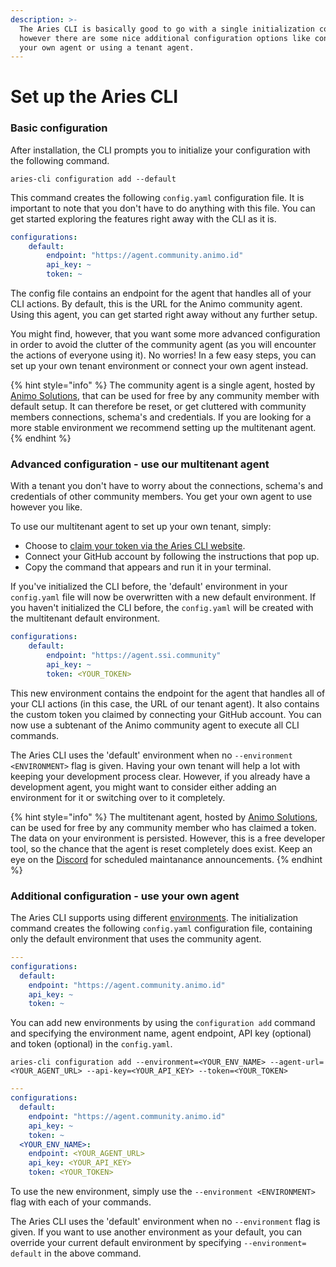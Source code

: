 ```yaml
---
description: >-
  The Aries CLI is basically good to go with a single initialization command,
  however there are some nice additional configuration options like connecting
  your own agent or using a tenant agent.
---
```


# Set up the Aries CLI

### Basic configuration

After installation, the CLI prompts you to initialize your configuration with the following command.

```
aries-cli configuration add --default
```

This command creates the following `config.yaml` configuration file. It is important to note that you don't have to do anything with this file. You can get started exploring the features right away with the CLI as it is.

```yaml
configurations: 
    default: 
        endpoint: "https://agent.community.animo.id" 
        api_key: ~ 
        token: ~ 
```

The config file contains an endpoint for the agent that handles all of your CLI actions. By default, this is the URL for the Animo community agent. Using this agent, you can get started right away without any further setup.

You might find, however, that you want some more advanced configuration in order to avoid the clutter of the community agent (as you will encounter the actions of everyone using it). No worries! In a few easy steps, you can set up your own tenant environment or connect your own agent instead.

{% hint style="info" %}
The community agent is a single agent, hosted by [Animo Solutions](https://animo.id), that can be used for free by any community member with default setup. It can therefore be reset, or get cluttered with community members connections, schema's and credentials. If you are looking for a more stable environment we recommend setting up the multitenant agent.&#x20;
{% endhint %}

### Advanced configuration - use our multitenant agent

With a tenant you don't have to worry about the connections, schema's and credentials of other community members. You get your own agent to use however you like.

To use our multitenant agent to set up your own tenant, simply:

* Choose to [claim your token via the Aries CLI website](https://aries-cli.animo.id).
* Connect your GitHub account by following the instructions that pop up.
* Copy the command that appears and run it in your terminal.

If you've initialized the CLI before, the 'default' environment in your `config.yaml` file will now be overwritten with a new default environment. If you haven't initialized the CLI before, the `config.yaml` will be created with the multitenant default environment.

```yaml
configurations: 
    default: 
        endpoint: "https://agent.ssi.community" 
        api_key: ~ 
        token: <YOUR_TOKEN>
```

This new environment contains the endpoint for the agent that handles all of your CLI actions (in this case, the URL of our tenant agent). It also contains the custom token you claimed by connecting your GitHub account. You can now use a subtenant of the Animo community agent to execute all CLI commands.

The Aries CLI uses the 'default' environment when no `--environment <ENVIRONMENT>` flag is given. Having your own tenant will help a lot with keeping your development process clear. However, if you already have a development agent, you might want to consider either adding an environment for it or switching over to it completely.

{% hint style="info" %}
The multitenant agent, hosted by [Animo Solutions](https://animo.id), can be used for free by any community member who has claimed a token. The data on your environment is persisted. However, this is a free developer tool, so the chance that the agent is reset completely does exist. Keep an eye on the [Discord](https://discord.gg/vXRVNh3DYD) for scheduled maintanance announcements.&#x20;
{% endhint %}

### Additional configuration - use your own agent

The Aries CLI supports using different [environments](../features/environments.md). The initialization command creates the following `config.yaml` configuration file, containing only the default environment that uses the community agent.

```yaml
---
configurations:
  default:
    endpoint: "https://agent.community.animo.id"
    api_key: ~
    token: ~
```

You can add new environments by using the `configuration add` command and specifying the environment name, agent endpoint, API key (optional) and token (optional) in the `config.yaml`.

```
aries-cli configuration add --environment=<YOUR_ENV_NAME> --agent-url=<YOUR_AGENT_URL> --api-key=<YOUR_API_KEY> --token=<YOUR_TOKEN>
```

```yaml
---
configurations:
  default:
    endpoint: "https://agent.community.animo.id"
    api_key: ~
    token: ~
  <YOUR_ENV_NAME>:
    endpoint: <YOUR_AGENT_URL>
    api_key: <YOUR_API_KEY>
    token: <YOUR_TOKEN>
```

To use the new environment, simply use the `--environment <ENVIRONMENT>` flag with each of your commands.

The Aries CLI uses the 'default' environment when no `--environment` flag is given. If you want to use another environment as your default, you can override your current default environment by specifying `--environment= default` in the above command.

